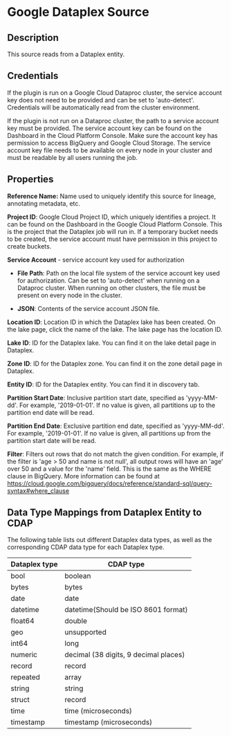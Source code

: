 # Google Dataplex Source

Description
-----------
This source reads from a Dataplex entity.


Credentials
-----------
If the plugin is run on a Google Cloud Dataproc cluster, the service account key does not need to be
provided and can be set to 'auto-detect'.
Credentials will be automatically read from the cluster environment.

If the plugin is not run on a Dataproc cluster, the path to a service account key must be provided.
The service account key can be found on the Dashboard in the Cloud Platform Console.
Make sure the account key has permission to access BigQuery and Google Cloud Storage.
The service account key file needs to be available on every node in your cluster and
must be readable by all users running the job.

Properties
----------
**Reference Name:** Name used to uniquely identify this source for lineage, annotating metadata, etc.

**Project ID**: Google Cloud Project ID, which uniquely identifies a project.
It can be found on the Dashboard in the Google Cloud Platform Console. This is the project
that the Dataplex job will run in. If a temporary bucket needs to be created, the service account
must have permission in this project to create buckets.

**Service Account**  - service account key used for authorization

* **File Path**: Path on the local file system of the service account key used for
  authorization. Can be set to 'auto-detect' when running on a Dataproc cluster.
  When running on other clusters, the file must be present on every node in the cluster.

* **JSON**: Contents of the service account JSON file.

**Location ID**: Location ID in which the Dataplex lake has been created. On the lake page, click the name of the lake.
The lake page has the location ID.

**Lake ID**: ID for the Dataplex lake. You can find it on the lake detail page in Dataplex.

**Zone ID**: ID for the Dataplex zone. You can find it on the zone detail page in Dataplex.

**Entity ID**: ID for the Dataplex entity. You can find it in discovery tab.

**Partition Start Date**: Inclusive partition start date, specified as 'yyyy-MM-dd'. For example, '2019-01-01'.
If no value is given, all partitions up to the partition end date will be read.

**Partition End Date**: Exclusive partition end date, specified as 'yyyy-MM-dd'. For example, '2019-01-01'.
If no value is given, all partitions up from the partition start date will be read.

**Filter**: Filters out rows that do not match the given condition. For example, if the filter is 'age > 50 and
name is not null', all output rows will have an 'age' over 50 and a value for the 'name' field.
This is the same as the WHERE clause in BigQuery. More information can be found at
https://cloud.google.com/bigquery/docs/reference/standard-sql/query-syntax#where_clause


Data Type Mappings from Dataplex Entity to CDAP
----------
The following table lists out different Dataplex data types, as well as the
corresponding CDAP data type for each Dataplex type.

| Dataplex type | CDAP type                             |
|---------------|---------------------------------------|
| bool          | boolean                               |
| bytes         | bytes                                 |
| date          | date                                  |
| datetime      | datetime(Should be ISO 8601 format)   |
| float64       | double                                |
| geo           | unsupported                           |
| int64         | long                                  |
| numeric       | decimal (38 digits, 9 decimal places) |
| record        | record                                |
| repeated      | array                                 |
| string        | string|
| struct        | record                                |
| time          | time (microseconds)                   |
| timestamp     | timestamp (microseconds)              |
